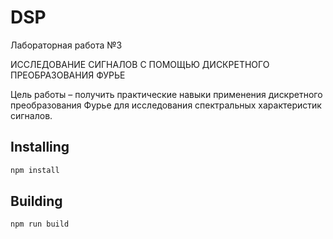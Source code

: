 # DSP
Лабораторная работа №3 

ИССЛЕДОВАНИЕ СИГНАЛОВ С ПОМОЩЬЮ ДИСКРЕТНОГО  ПРЕОБРАЗОВАНИЯ ФУРЬЕ 
 
Цель работы – получить практические навыки применения дискретного преобразования Фурье для исследования спектральных характеристик сигналов. 
## Installing
```bash
npm install
```

## Building
```bash
npm run build
```

